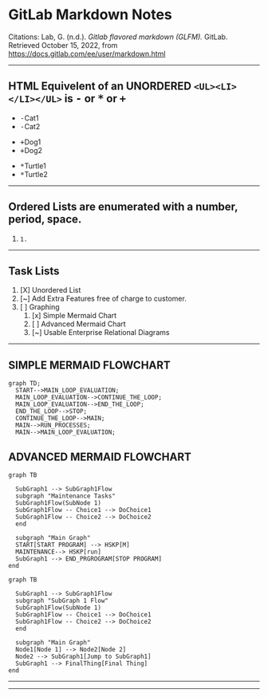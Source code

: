 # GitLab Markdown Notes
Citations:
Lab, G. (n.d.). *Gitlab flavored markdown (GLFM).* GitLab. Retrieved October 15, 2022, from 
  https://docs.gitlab.com/ee/user/markdown.html 

---
## HTML Equivelent of an UNORDERED `<UL><LI></LI></UL>` is <kbd>-</kbd> or <kbd>*</kbd> or <kbd>+</kbd>
- <kbd>-</kbd>Cat1
- <kbd>-</kbd>Cat2
+ <kbd>+</kbd>Dog1
+ <kbd>+</kbd>Dog2
* <kbd>*</kbd>Turtle1
* <kbd>*</kbd>Turtle2
---
## Ordered Lists are enumerated with a number, period, space.
1. `1.`
---

## Task Lists

1. [X] Unordered List
1. [~] Add Extra Features free of charge to customer.
1. [ ] Graphing
   1. [x] Simple Mermaid Chart
   1. [ ] Advanced Mermaid Chart
   1. [~] Usable Enterprise Relational Diagrams

---
## SIMPLE MERMAID FLOWCHART
```mermaid
graph TD;
  START-->MAIN_LOOP_EVALUATION;
  MAIN_LOOP_EVALUATION-->CONTINUE_THE_LOOP;
  MAIN_LOOP_EVALUATION-->END_THE_LOOP; 
  END_THE_LOOP-->STOP;
  CONTINUE_THE_LOOP-->MAIN;
  MAIN-->RUN_PROCESSES;
  MAIN-->MAIN_LOOP_EVALUATION;
```
## ADVANCED MERMAID FLOWCHART
```mermaid
graph TB

  SubGraph1 --> SubGraph1Flow
  subgraph "Maintenance Tasks"
  SubGraph1Flow(SubNode 1)
  SubGraph1Flow -- Choice1 --> DoChoice1
  SubGraph1Flow -- Choice2 --> DoChoice2
  end

  subgraph "Main Graph"
  START[START PROGRAM] --> HSKP[M]
  MAINTENANCE--> HSKP[run]
  SubGraph1 --> END_PRGROGRAM[STOP PROGRAM]
end
```

```mermaid
graph TB

  SubGraph1 --> SubGraph1Flow
  subgraph "SubGraph 1 Flow"
  SubGraph1Flow(SubNode 1)
  SubGraph1Flow -- Choice1 --> DoChoice1
  SubGraph1Flow -- Choice2 --> DoChoice2
  end

  subgraph "Main Graph"
  Node1[Node 1] --> Node2[Node 2]
  Node2 --> SubGraph1[Jump to SubGraph1]
  SubGraph1 --> FinalThing[Final Thing]
end
```
---

---